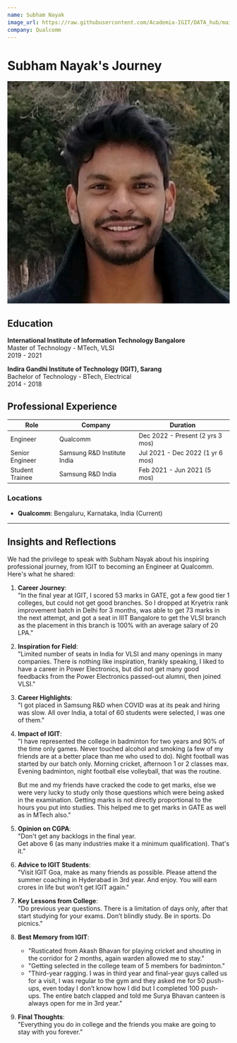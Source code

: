 ```yaml
---
name: Subham Nayak
image_url: https://raw.githubusercontent.com/Academia-IGIT/DATA_hub/main/img/Subham%20Nayak.jpg
company: Qualcomm
---
```


# Subham Nayak's Journey

![Subham Nayak](https://raw.githubusercontent.com/Academia-IGIT/DATA_hub/main/img/Subham%20Nayak.jpg)

## Education  
**International Institute of Information Technology Bangalore**  
Master of Technology - MTech, VLSI  
2019 - 2021  

**Indira Gandhi Institute of Technology (IGIT), Sarang**  
Bachelor of Technology - BTech, Electrical  
2014 - 2018  

## Professional Experience  
| Role      | Company                        | Duration                    |
|----------|--------------------------------|-----------------------------|
| Engineer | Qualcomm                       | Dec 2022 - Present (2 yrs 3 mos) |
| Senior Engineer | Samsung R&D Institute India | Jul 2021 - Dec 2022 (1 yr 6 mos) |
| Student Trainee | Samsung R&D India         | Feb 2021 - Jun 2021 (5 mos) |

### Locations  
- **Qualcomm**: Bengaluru, Karnataka, India (Current)  

---

## Insights and Reflections  

We had the privilege to speak with Subham Nayak about his inspiring professional journey, from IGIT to becoming an Engineer at Qualcomm. Here's what he shared:

1. **Career Journey**:  
   "In the final year at IGIT, I scored 53 marks in GATE, got a few good tier 1 colleges, but could not get good branches. So I dropped at Kryetrix rank improvement batch in Delhi for 3 months, was able to get 73 marks in the next attempt, and got a seat in IIIT Bangalore to get the VLSI branch as the placement in this branch is 100% with an average salary of 20 LPA."  

2. **Inspiration for Field**:  
   "Limited number of seats in India for VLSI and many openings in many companies. There is nothing like inspiration, frankly speaking, I liked to have a career in Power Electronics, but did not get many good feedbacks from the Power Electronics passed-out alumni, then joined VLSI."  

3. **Career Highlights**:  
   "I got placed in Samsung R&D when COVID was at its peak and hiring was slow. All over India, a total of 60 students were selected, I was one of them."  

4. **Impact of IGIT**:  
   "I have represented the college in badminton for two years and 90% of the time only games. Never touched alcohol and smoking (a few of my friends are at a better place than me who used to do). Night football was started by our batch only. Morning cricket, afternoon 1 or 2 classes max. Evening badminton, night football else volleyball, that was the routine.  

   But me and my friends have cracked the code to get marks, else we were very lucky to study only those questions which were being asked in the examination. Getting marks is not directly proportional to the hours you put into studies. This helped me to get marks in GATE as well as in MTech also."  

5. **Opinion on CGPA**:  
   "Don't get any backlogs in the final year.  
   Get above 6 (as many industries make it a minimum qualification). That's it."  

6. **Advice to IGIT Students**:  
   "Visit IGIT Goa, make as many friends as possible. Please attend the summer coaching in Hyderabad in 3rd year. And enjoy. You will earn crores in life but won’t get IGIT again."  

7. **Key Lessons from College**:  
   "Do previous year questions. There is a limitation of days only, after that start studying for your exams. Don’t blindly study. Be in sports. Do picnics."  

8. **Best Memory from IGIT**:  
   - "Rusticated from Akash Bhavan for playing cricket and shouting in the corridor for 2 months, again warden allowed me to stay."  
   - "Getting selected in the college team of 5 members for badminton." 
   - "Third-year ragging. I was in third year and final-year guys called us for a visit, I was regular to the gym and they asked me for 50 push-ups, even today I don’t know how I did but I completed 100 push-ups. The entire batch clapped and told me Surya Bhavan canteen is always open for me in 3rd year."  

9. **Final Thoughts**:  
   "Everything you do in college and the friends you make are going to stay with you forever."  
